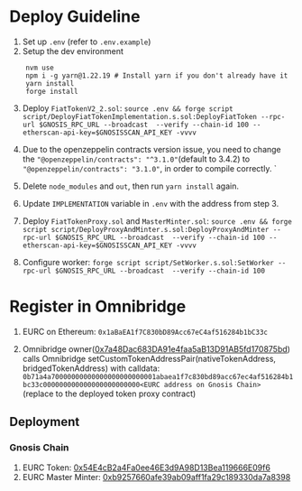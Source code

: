 # Deploy Guideline

1. Set up `.env` (refer to `.env.example`)
2. Setup the dev environment

```
    nvm use
    npm i -g yarn@1.22.19 # Install yarn if you don't already have it
    yarn install
    forge install
```

3. Deploy `FiatTokenV2_2.sol`: `source .env && forge script script/DeployFiatTokenImplementation.s.sol:DeployFiatToken --rpc-url $GNOSIS_RPC_URL --broadcast  --verify --chain-id 100 --etherscan-api-key=$GNOSISSCAN_API_KEY -vvvv`

4. Due to the openzeppelin contracts version issue, you need to change the `"@openzeppelin/contracts": "^3.1.0"`(default to 3.4.2) to `"@openzeppelin/contracts": "3.1.0"`, in order to compile correctly.
`
5. Delete `node_modules`  and `out`, then run `yarn install` again.
6. Update `IMPLEMENTATION` variable in `.env` with the address from step 3.
7. Deploy `FiatTokenProxy.sol` and `MasterMinter.sol`: `source .env && forge script script/DeployProxyAndMinter.s.sol:DeployProxyAndMinter --rpc-url $GNOSIS_RPC_URL --broadcast  --verify --chain-id 100 --etherscan-api-key=$GNOSISSCAN_API_KEY -vvvv`
8. Configure worker: `forge script script/SetWorker.s.sol:SetWorker --rpc-url $GNOSIS_RPC_URL --broadcast  --verify --chain-id 100`

# Register in Omnibridge

1. EURC on Ethereum: `0x1aBaEA1f7C830bD89Acc67eC4af516284b1bC33c`

2. Omnibridge owner([0x7a48Dac683DA91e4faa5aB13D91AB5fd170875bd](https://gnosisscan.io/address/0x7a48dac683da91e4faa5ab13d91ab5fd170875bd)) calls Omnibridge setCustomTokenAddressPair(nativeTokenAddress, bridgedTokenAddress) with calldata: `0b71a4a70000000000000000000000001abaea1f7c830bd89acc67ec4af516284b1bc33c000000000000000000000000<EURC address on Gnosis Chain>` (replace <EURC address on Gnosis Chain> to the deployed token proxy contract)

## Deployment

### Gnosis Chain

1. EURC Token: [0x54E4cB2a4Fa0ee46E3d9A98D13Bea119666E09f6](https://gnosisscan.io/address/0x54e4cb2a4fa0ee46e3d9a98d13bea119666e09f6#code)
2. EURC Master Minter: [0xb9257660afe39ab09aff1fa29c189330da7a8398](https://gnosisscan.io/address/0xb9257660afe39ab09aff1fa29c189330da7a8398#code)
